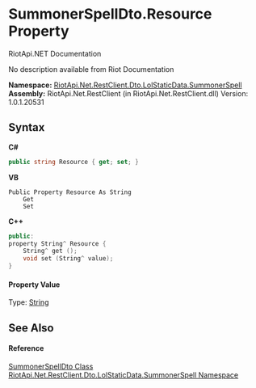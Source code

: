 # SummonerSpellDto.Resource Property 
RiotApi.NET Documentation 

No description available from Riot Documentation

**Namespace:**&nbsp;<a href="d837fae4-b669-1f83-f445-fd0fa2bae31c">RiotApi.Net.RestClient.Dto.LolStaticData.SummonerSpell</a><br />**Assembly:**&nbsp;RiotApi.Net.RestClient (in RiotApi.Net.RestClient.dll) Version: 1.0.1.20531

## Syntax

**C#**<br />
``` C#
public string Resource { get; set; }
```

**VB**<br />
``` VB
Public Property Resource As String
	Get
	Set
```

**C++**<br />
``` C++
public:
property String^ Resource {
	String^ get ();
	void set (String^ value);
}
```


#### Property Value
Type: <a href="http://msdn2.microsoft.com/en-us/library/s1wwdcbf" target="_blank">String</a>

## See Also


#### Reference
<a href="197d3258-bf62-7fb6-0b77-ad55804cc982">SummonerSpellDto Class</a><br /><a href="d837fae4-b669-1f83-f445-fd0fa2bae31c">RiotApi.Net.RestClient.Dto.LolStaticData.SummonerSpell Namespace</a><br />